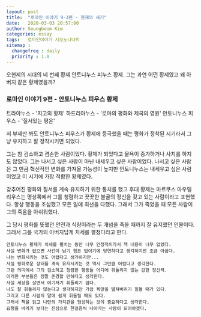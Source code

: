 ```yaml
---
layout: post
title:  "로마인 이야기 9-3편 - 현제의 세기"
date:   2020-03-03 20:57:00
author: Seungbeom Kim
categories: essay
tags:	로마인이야기 시오노나나미
sitemap :
  changefreq : daily
  priority : 1.0
---
```


오현제의 시대의 네 번째 황제 안토니누스 피누스 황제. 그는 과연 어떤 황제였고 왜 아버지 같은 황제였을까?

### 로마인 이야기 9편 - 안토니누스 피우스 황제

트라야누스 - '지고의 황제'
하드리아누스 - '로마의 평화와 제국의 영원'
안토니누스 피우스 - '질서있는 평온'

저 부제만 봐도 안토니누스 피우스가 황제에 등극했을 때는 평화가 정착된 시기라서 그냥 유지하고 잘 정착시키면 되었다.

그는 참 검소하고 겸손한 사람이었다. 황제가 되었다고 물욕이 증가하거나 사치를 하지도 않았다. 그는 나서고 싶은 사람이 아닌 내세우고 싶은 사람이었다. 나서고 싶은 사람은 그 만큼 혁신적인 변화를 가져올 가능성이 높지만 안토니누스는 내세우고 싶은 사람이었고 이 시기에 가장 적합한 황제였다.

갖추어진 평화와 질서를 계속 유지하기 위한 통치를 했고 후대 황제는 마르쿠스 아우렐리우스는 명상록에서 그를 청렴하고 꿋꿋한 불굴의 정신을 갖고 있는 사람이라고 표현했다. 항상 행동을 조심했고 모든 일에 최선을 다했다. 그래서 그가 죽었을 때 모든 사람이 그의 죽음을 아쉬워했다.

그 당시 평화를 뜻했던 안전과 식량이라는 두 개념을 죽을 때까지 잘 유지했던 인물이다. 그래서 그를 국가의 아버지답게 치세를 펼쳤다라고 한다.

```
안토니누스 황제가 치세를 펼치는 동안 너무 안정적이라서 책 내용이 너무 없었다.
사실 변화가 없으면 사건이 남기 힘든 법이기에 당연하다고 생각하지만 조금 아쉽다.
나는 변화시키는 것도 어렵다고 생가하지만...
사실 평화로운 상태를 계속 유지시키는 것 역시 그만큼 어렵다고 생각한다.
그런 의미에서 그의 검소하고 청렴한 행동들 어디에 휘둘리지 않는 강한 정신력.
이러한 부분들은 정말 존경할 만하다고 생각한다.
사실 세상을 살면서 여기저기 휘둘리기 쉽다.
나도 잘 휘둘리지 않는다고 생각하지만 가끔 욕망을 떨쳐버리기 힘들 때가 있다.
그리고 다른 사람의 말에 쉽게 휘둘릴 때도 있다.
그래서 책을 읽고 나만의 가치관을 형성하는 것이 중요하다고 생각한다.
요행을 바라기 보다는 진심으로 한걸음씩 나아가는 사람이 되어야겠다.
```
